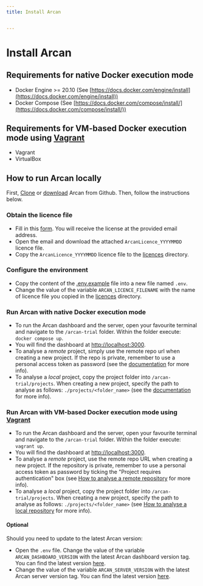 ```yaml
---
title: Install Arcan 


---
```


# Install Arcan

## Requirements for native Docker execution mode
- Docker Engine >= 20.10 (See [https://docs.docker.com/engine/install](https://docs.docker.com/engine/install))
- Docker Compose (See [https://docs.docker.com/compose/install/](https://docs.docker.com/compose/install/))

## Requirements for VM-based Docker execution mode using [Vagrant](https://developer.hashicorp.com/vagrant)
- Vagrant
- VirtualBox

## How to run Arcan locally
First, [Clone](https://github.com/Arcan-Tech/arcan-trial) or [download](https://github.com/Arcan-Tech/arcan-trial/archive/refs/heads/main.zip) Arcan from Github. Then, follow the instructions below.

### Obtain the licence file
- Fill in this [form](https://www.arcan.tech/on-premise-trial/). You will receive the license at the provided email address.
- Open the email and download the attached `ArcanLicence_YYYYMMDD` licence file.
- Copy the `ArcanLicence_YYYYMMDD` licence file to the [licences](https://github.com/Arcan-Tech/arcan-trial/tree/main/licences) directory.

### Configure the environment
- Copy the content of the [.env.example](https://github.com/Arcan-Tech/arcan-trial/blob/main/.env.example) file into a new file named `.env`.
- Change the value of the variable `ARCAN_LICENCE_FILENAME` with the name of licence file you copied in the [licences](https://github.com/Arcan-Tech/arcan-trial/tree/main/licences) directory.

### Run Arcan with native Docker execution mode
- To run the Arcan dashboard and the server, open your favourite terminal and navigate to the `/arcan-trial` folder. Within the folder execute: `docker compose up`.
- You will find the dashboard at [http://localhost:3000](http://localhost:3000).
- To analyse a *remote* project, simply use the remote repo url when creating a new project. If the repo is private, remember to use a personal access token as password (see the [documentation](./documentation) for more info).
- To analyse a *local* project, copy the project folder into `/arcan-trial/projects`. When creating a new project, specify the path to analyse as follows: `./projects/<folder_name>`  (see the [documentation](./documentation) for more info).

### Run Arcan with VM-based Docker execution mode using [Vagrant](https://developer.hashicorp.com/vagrant)
- To run the Arcan dashboard and the server, open your favourite terminal and navigate to the `/arcan-trial` folder. Within the folder execute: `vagrant up`.
- You will find the dashboard at [http://localhost:3000](http://localhost:3000).
- To analyse a *remote* project, use the remote repo URL when creating a new project. If the repository is private, remember to use a personal access token as password by ticking the "Project requires authentication" box (see [How to analyse a remote repository](analyse_project.md#analyse-a-remote-repository) for more info).
- To analyse a *local* project, copy the project folder into `/arcan-trial/projects`. When creating a new project, specify the path to analyse as follows: `./projects/<folder_name>` (see [How to analyse a local repository](analyse_project.md#analyse-a-local-repository) for more info).

#### Optional
Should you need to update to the latest Arcan version:
- Open the `.env` file. Change the value of the variable `ARCAN_DASHBOARD_VERSION` with the latest Arcan dashboard version tag. You can find the latest version [here](https://github.com/Arcan-Tech/arcan-2/pkgs/container/arcan-dashboard-trial).
- Change the value of the variable `ARCAN_SERVER_VERSION` with the latest Arcan server version tag. You can find the latest version [here](https://github.com/Arcan-Tech/arcan-2/pkgs/container/arcan-server-trial).

